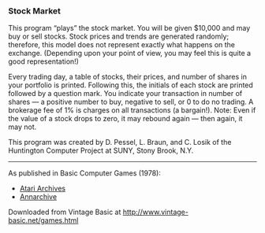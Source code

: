 ### Stock Market

This program “plays” the stock market. You will be given $10,000 and may buy or sell stocks. Stock prices and trends are generated randomly; therefore, this model does not represent exactly what happens on the exchange. (Depending upon your point of view, you may feel this is quite a good representation!)

Every trading day, a table of stocks, their prices, and number of shares in your portfolio is printed. Following this, the initials of each stock are printed followed by a question mark. You indicate your transaction in number of shares — a positive number to buy, negative to sell, or 0 to do no trading. A brokerage fee of 1% is charges on all transactions (a bargain!). Note: Even if the value of a stock drops to zero, it may rebound again — then again, it may not.

This program was created by D. Pessel, L. Braun, and C. Losik of the Huntington Computer Project at SUNY, Stony Brook, N.Y.

---

As published in Basic Computer Games (1978):
- [Atari Archives](https://www.atariarchives.org/basicgames/showpage.php?page=154)
- [Annarchive](https://annarchive.com/files/Basic_Computer_Games_Microcomputer_Edition.pdf#page=166)

Downloaded from Vintage Basic at
http://www.vintage-basic.net/games.html
